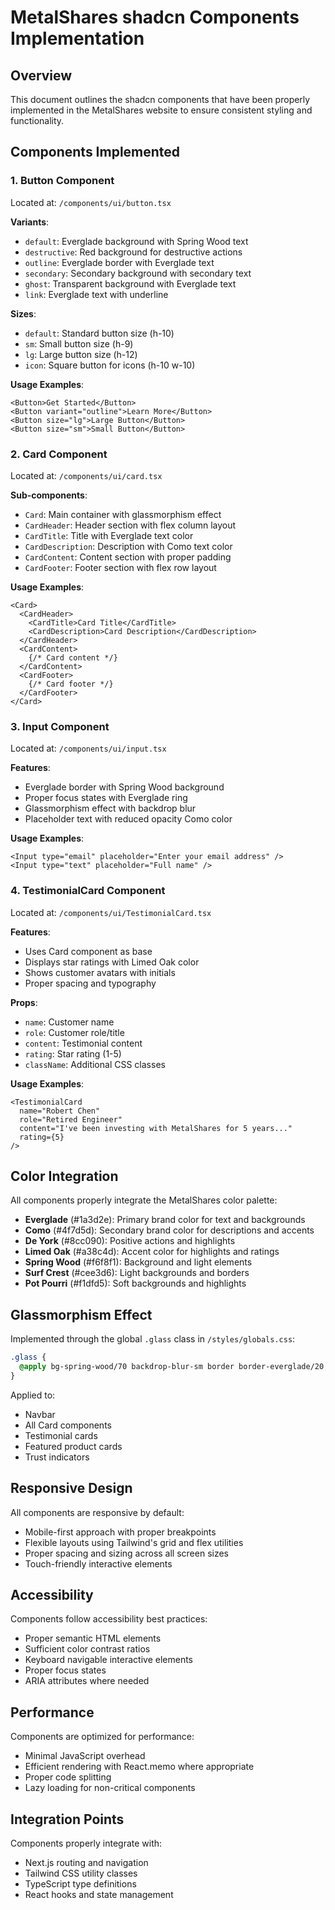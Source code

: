 # MetalShares shadcn Components Implementation

## Overview
This document outlines the shadcn components that have been properly implemented in the MetalShares website to ensure consistent styling and functionality.

## Components Implemented

### 1. Button Component
Located at: `/components/ui/button.tsx`

**Variants**:
- `default`: Everglade background with Spring Wood text
- `destructive`: Red background for destructive actions
- `outline`: Everglade border with Everglade text
- `secondary`: Secondary background with secondary text
- `ghost`: Transparent background with Everglade text
- `link`: Everglade text with underline

**Sizes**:
- `default`: Standard button size (h-10)
- `sm`: Small button size (h-9)
- `lg`: Large button size (h-12)
- `icon`: Square button for icons (h-10 w-10)

**Usage Examples**:
```tsx
<Button>Get Started</Button>
<Button variant="outline">Learn More</Button>
<Button size="lg">Large Button</Button>
<Button size="sm">Small Button</Button>
```

### 2. Card Component
Located at: `/components/ui/card.tsx`

**Sub-components**:
- `Card`: Main container with glassmorphism effect
- `CardHeader`: Header section with flex column layout
- `CardTitle`: Title with Everglade text color
- `CardDescription`: Description with Como text color
- `CardContent`: Content section with proper padding
- `CardFooter`: Footer section with flex row layout

**Usage Examples**:
```tsx
<Card>
  <CardHeader>
    <CardTitle>Card Title</CardTitle>
    <CardDescription>Card Description</CardDescription>
  </CardHeader>
  <CardContent>
    {/* Card content */}
  </CardContent>
  <CardFooter>
    {/* Card footer */}
  </CardFooter>
</Card>
```

### 3. Input Component
Located at: `/components/ui/input.tsx`

**Features**:
- Everglade border with Spring Wood background
- Proper focus states with Everglade ring
- Glassmorphism effect with backdrop blur
- Placeholder text with reduced opacity Como color

**Usage Examples**:
```tsx
<Input type="email" placeholder="Enter your email address" />
<Input type="text" placeholder="Full name" />
```

### 4. TestimonialCard Component
Located at: `/components/ui/TestimonialCard.tsx`

**Features**:
- Uses Card component as base
- Displays star ratings with Limed Oak color
- Shows customer avatars with initials
- Proper spacing and typography

**Props**:
- `name`: Customer name
- `role`: Customer role/title
- `content`: Testimonial content
- `rating`: Star rating (1-5)
- `className`: Additional CSS classes

**Usage Examples**:
```tsx
<TestimonialCard 
  name="Robert Chen"
  role="Retired Engineer"
  content="I've been investing with MetalShares for 5 years..."
  rating={5}
/>
```

## Color Integration

All components properly integrate the MetalShares color palette:
- **Everglade** (#1a3d2e): Primary brand color for text and backgrounds
- **Como** (#4f7d5d): Secondary brand color for descriptions and accents
- **De York** (#8cc090): Positive actions and highlights
- **Limed Oak** (#a38c4d): Accent color for highlights and ratings
- **Spring Wood** (#f6f8f1): Background and light elements
- **Surf Crest** (#cee3d6): Light backgrounds and borders
- **Pot Pourri** (#f1dfd5): Soft backgrounds and highlights

## Glassmorphism Effect

Implemented through the global `.glass` class in `/styles/globals.css`:
```css
.glass {
  @apply bg-spring-wood/70 backdrop-blur-sm border border-everglade/20;
}
```

Applied to:
- Navbar
- All Card components
- Testimonial cards
- Featured product cards
- Trust indicators

## Responsive Design

All components are responsive by default:
- Mobile-first approach with proper breakpoints
- Flexible layouts using Tailwind's grid and flex utilities
- Proper spacing and sizing across all screen sizes
- Touch-friendly interactive elements

## Accessibility

Components follow accessibility best practices:
- Proper semantic HTML elements
- Sufficient color contrast ratios
- Keyboard navigable interactive elements
- Proper focus states
- ARIA attributes where needed

## Performance

Components are optimized for performance:
- Minimal JavaScript overhead
- Efficient rendering with React.memo where appropriate
- Proper code splitting
- Lazy loading for non-critical components

## Integration Points

Components properly integrate with:
- Next.js routing and navigation
- Tailwind CSS utility classes
- TypeScript type definitions
- React hooks and state management